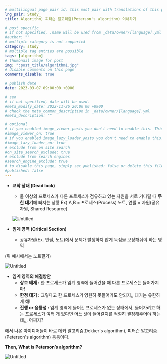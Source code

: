 ```yaml
---
# multilingual page pair id, this must pair with translations of this page. (This name must be unique)
lng_pair: Study_
title: Algorithm] 피터슨 알고리즘(Peterson's algorithm) 이해하기

# post specific
# if not specified, .name will be used from _data/owner/[language].yml
#author: ""
# multiple category is not supported
category: study
# multiple tag entries are possible
tags: [algorithm]
# thumbnail image for post
img: ":post_title/algorithm1.jpg"
# disable comments on this page
comments_disable: true

# publish date
date: 2023-03-07 09:00:00 +0900

# seo
# if not specified, date will be used.
#meta_modify_date: 2022-11-26 20:00:00 +0900
# check the meta_common_description in _data/owner/[language].yml
#meta_description: ""

# optional
# if you enabled image_viewer_posts you don't need to enable this. This is only if image_viewer_posts = false
#image_viewer_on: true
# if you enabled image_lazy_loader_posts you don't need to enable this. This is only if image_lazy_loader_posts = false
#image_lazy_loader_on: true
# exclude from on site search
#on_site_search_exclude: true
# exclude from search engines
#search_engine_exclude: true
# to disable this page, simply set published: false or delete this file
#published: false
---
```


<!-- outline-start -->

- **교착 상태 (Dead lock)**
  - 둘 이상의 프로세스가 다른 프로세스가 점유하고 있는 자원을 서로 기다릴 때 **무한 대기**에 빠지는 상황
  Ex)
  A,B = 프로세스(Process)
  노트, 연필 = 자원(공유자원, Shared Resource)

  ![Untitled](:contents/2023-03-07-study/deadLockex.png)


- **임계 영역 (Critical Section)**
  - 공유자원(Ex. 연필, 노트)에서 문제가 발생하지 않게 독점을 보장해줘야 하는 영역

(위 예시에서는 노트필기)

  ![Untitled](:contents/2023-03-07-study/criticalSectionex.png)


- **임계 영역의 해결방안**
  - **상호 배제 :** 한 프로세스가 임계 영역에 들어갔을 때 다른 프로세스는 들어가지 마!
  - **한정 대기 :** 그렇다고 한 프로세스가 영원히 못들어가도 안되지,, 대기는 유한하게 해!
  - **진행 or 융퉁성 :** 임계 영역에 들어간 프로세스가 없는 상태에서, 들어가려고 하는 프로세스가 여러 개 있다면 어느 것이 들어갈지를 적절히 결정해주어야 하는데,,, 어쩌지?

에서 나온 아이디어들이 바로 데커 알고리즘(Dekker's algorithm), 피터슨 알고리즘(Peterson's algorithm) 등등이다.

**Then, What is Peterson’s algorithm?**

![Untitled](:contents/2023-03-07-study/PetersonRule.png)


<!-- outline-end -->


